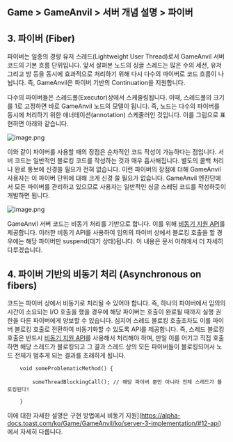 ## Game > GameAnvil > 서버 개념 설명 > 파이버

## 3. 파이버 (Fiber)

파이버는 일종의 경량 유저 스레드(Lightweight User Thread)로서 GameAnvil 서버 코드의 기본 흐름 단위입니다. 앞서 살펴본 노드의 싱글 스레드는 많은 수의 세션, 유저 그리고 방 등을 동시에 효과적으로 처리하기 위해 다시 다수의 파이버로 코드 흐름이 나뉩니다. 즉, GameAnvil은 파이버 기반의 Continuation을 지원합니다.

다수의 파이버들은 스레드풀(Executor)상에서 스케줄링됩니다. 이때, 스레드풀의 크기를 1로 고정하면 바로 GameAnvil 노드의 모델이 됩니다. 즉, 노드는 다수의 파이버를 동시에 처리하기 위한 애너테이션(annotation) 스케줄러인 것입니다. 이를 그림으로 표현하면 아래와 같습니다.

![image.png](http://static.toastoven.net/prod_gameanvil/images/FiberConcept.png)

이와 같이 파이버를 사용할 때의 장점은 순차적인 코드 작성이 가능하다는 점입니다. 서버 코드는 일반적인 블로킹 코드를 작성하는 것과 매우 흡사해집니다. 별도의 콜백 처리나 완료 통보에 신경쓸 필요가 전혀 없습니다. 이런 파이버의 장점에 더해 GameAnvil 사용자는 이 파이버 단위에 대해 크게 신경 쓸 필요가 없습니다. GameAnvil 엔진단에서 모든 파이버를 관리하고 있으므로 사용자는 일반적인 싱글 스레딩 코드를 작성하듯이 개발하면 됩니다.

![image.png](http://static.toastoven.net/prod_gameanvil/images/FiberConcept2.png)

GameAnvil 서버 코드는 비동기 처리를 기반으로 합니다. 이를 위해 [비동기 지원 API](https://alpha-docs.toast.com/ko/Game/GameAnvil/ko/server-3-implementation/#12-api)를 제공합니다. 이러한 비동기 API를 사용하여  임의의 파이버 상에서 블로킹 호출을 할 경우에는 해당 파이버만 suspend(대기 상태)됩니다. 이 내용은 문서 아래에서 더 자세히 다루겠습니다.





## 4. 파이버 기반의 비동기 처리 (Asynchronous on fibers)

코드는 파이버 상에서 비동기로 처리될 수 있어야 합니다. 즉, 하나의 파이버에서 임의의 시간이 소요되는 I/O 호출을 했을 경우에 해당 파이버는 호출이 완료될 때까지 실행 권한을 다른 파이버에게 양보할 수 있습니다. 심지어 스레드 블로킹 호출조차도 이를 파이버 블로킹 호출로 전환하여 비동기화할 수 있도록 API를 제공합니다. 즉, 스레드 블로킹 호출은 반드시 [비동기 지원 API](https://alpha-docs.toast.com/ko/Game/GameAnvil/ko/server-3-implementation/#12-api)를 사용해서 처리해야 하며, 만일 이를 어기고 직접 호출하면 해당 스레드가 블로킹되고 그 결과 스레드 상의 모든 파이버들이 블로킹되어서 노드 전체가 멈추게 되는 결과를 초래하게 됩니다.

```
    void someProblematicMethod() {

        someThreadBlockingCall(); // 해당 파이버 뿐만 아니라 전체 스레드가 블로킹된다!

    }
```

이에 대한 자세한 설명은 구현 방법에서 비동기 지원](https://alpha-docs.toast.com/ko/Game/GameAnvil/ko/server-3-implementation/#12-api)에서 자세히 다룹니다.
